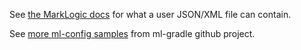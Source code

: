 See [the MarkLogic docs](http://docs.marklogic.com/REST/POST/manage/v2/users) for what a user JSON/XML file can contain.

See [more ml-config samples](https://github.com/marklogic-community/ml-gradle/tree/master/examples/sample-project/src/main/ml-config) from ml-gradle github project.
